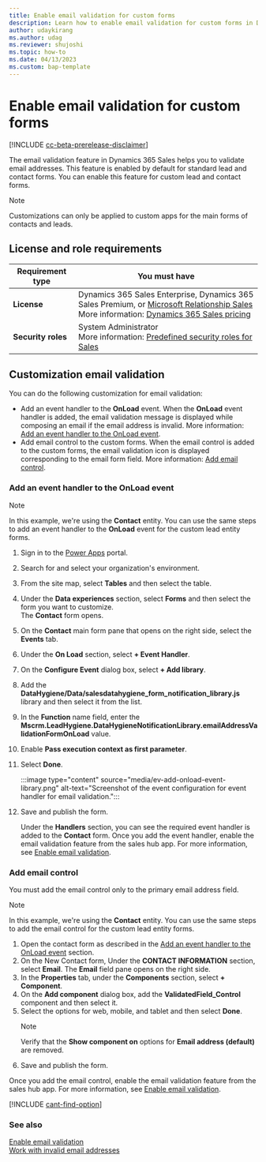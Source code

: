 ```yaml
---
title: Enable email validation for custom forms
description: Learn how to enable email validation for custom forms in Dynamics 365 Sales.
author: udaykirang
ms.author: udag
ms.reviewer: shujoshi
ms.topic: how-to
ms.date: 04/13/2023
ms.custom: bap-template 
---
```


# Enable email validation for custom forms

[!INCLUDE [cc-beta-prerelease-disclaimer](../includes/cc-beta-prerelease-disclaimer.md)]

The email validation feature in Dynamics 365 Sales helps you to validate email addresses. This feature is enabled by default for standard lead and contact forms. You can enable this feature for custom lead and contact forms. 

>[!NOTE]
>Customizations can only be applied to custom apps for the main forms of contacts and leads.

## License and role requirements

| Requirement type | You must have |  
|-----------------------|---------|
| **License** | Dynamics 365 Sales Enterprise, Dynamics 365 Sales Premium, or [Microsoft Relationship Sales](https://dynamics.microsoft.com/sales/relationship-sales/)<br>More information: [Dynamics 365 Sales pricing](https://dynamics.microsoft.com/sales/pricing/) |
| **Security roles** | System Administrator<br> More information: [Predefined security roles for Sales](security-roles-for-sales.md)|

## Customization email validation

You can do the following customization for email validation:  
- Add an event handler to the **OnLoad** event. When the **OnLoad** event handler is added, the email validation message is displayed while composing an email if the email address is invalid. More information: [Add an event handler to the OnLoad event](#add-an-event-handler-to-the-onload-event).
- Add email control to the custom forms. When the email control is added to the custom forms, the email validation icon is displayed corresponding to the email form field. More information: [Add email control](#add-email-control).

### Add an event handler to the OnLoad event

>[!NOTE]
>In this example, we're using the **Contact** entity. You can use the same steps to add an event handler to the **OnLoad** event for the custom lead entity forms.

1. Sign in to the [Power Apps](https://make.powerapps.com/) portal.  
1. Search for and select your organization's environment.   
1. From the site map, select **Tables** and then select the table.  
1. Under the **Data experiences** section, select **Forms** and then select the form you want to customize.  
    The **Contact** form opens.
1. On the **Contact** main form pane that opens on the right side, select the **Events** tab.   
1. Under the **On Load** section, select **+ Event Handler**.   
1. On the **Configure Event** dialog box, select **+ Add library**.
1. Add the **DataHygiene/Data/salesdatahygiene_form_notification_library.js** library and then select it from the list.  
1. In the **Function** name field, enter the **Mscrm.LeadHygiene.DataHygieneNotificationLibrary.emailAddressValidationFormOnLoad** value.
1. Enable **Pass execution context as first parameter**.
1. Select **Done**.  

    :::image type="content" source="media/ev-add-onload-event-library.png" alt-text="Screenshot of the event configuration for event handler for email validation.":::

1. Save and publish the form.

    Under the **Handlers** section, you can see the required event handler is added to the **Contact** form. 
    Once you add the event handler, enable the email validation feature from the sales hub app. For more information, see [Enable email validation](enable-email-validation.md).

### Add email control 

You must add the email control only to the primary email address field.

>[!NOTE]
>In this example, we're using the **Contact** entity. You can use the same steps to add the email control for the custom lead entity forms.

1. Open the contact form as described in the [Add an event handler to the OnLoad event](#add-an-event-handler-to-the-onload-event) section.
1. On the New Contact form, Under the **CONTACT INFORMATION** section, select **Email**.
    The **Email** field pane opens on the right side. 
1. In the **Properties** tab, under the **Components** section, select **+ Component**.
1. On the **Add component** dialog box, add the **ValidatedField_Control** component and then select it. 
1. Select the options for web, mobile, and tablet and then select **Done**.  
    >[!NOTE]
    >Verify that the **Show component on** options for **Email address (default)** are removed.
1. Save and publish the form.  

Once you add the email control, enable the email validation feature from the sales hub app. For more information, see [Enable email validation](enable-email-validation.md).

[!INCLUDE [cant-find-option](../includes/cant-find-option.md)]

### See also

[Enable email validation](enable-email-validation.md)  
[Work with invalid email addresses](work-invalid-email-addresses.md)  